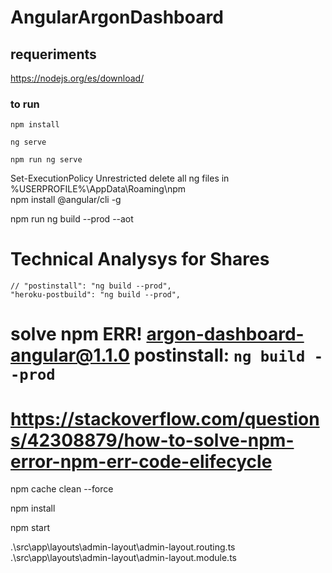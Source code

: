 # AngularArgonDashboard

## requeriments
https://nodejs.org/es/download/
### to run

```
npm install
```
```
ng serve
```
```
npm run ng serve
```

Set-ExecutionPolicy Unrestricted
delete all ng files in %USERPROFILE%\AppData\Roaming\npm\
npm install @angular/cli -g

npm run ng build --prod --aot

# Technical Analysys for Shares

    // "postinstall": "ng build --prod",
    "heroku-postbuild": "ng build --prod",

# solve npm ERR! argon-dashboard-angular@1.1.0 postinstall: `ng build --prod`
# https://stackoverflow.com/questions/42308879/how-to-solve-npm-error-npm-err-code-elifecycle
npm cache clean --force

npm install

npm start

.\src\app\layouts\admin-layout\admin-layout.routing.ts
.\src\app\layouts\admin-layout\admin-layout.module.ts
